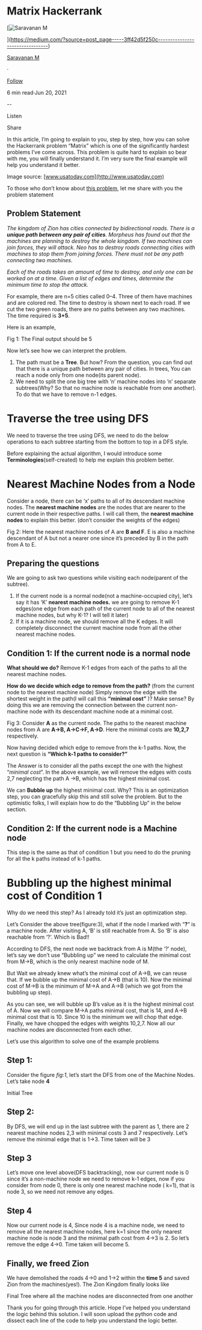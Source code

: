 Matrix Hackerrank
=================

[![Saravanan M](https://miro.medium.com/v2/resize:fill:88:88/1*fSLksJqmsL7E-IcsJXHrkw.jpeg)

](https://medium.com/?source=post_page-----3ff42d5f250c--------------------------------)

[Saravanan M](https://medium.com/?source=post_page-----3ff42d5f250c--------------------------------)

·

[Follow](https://medium.com/m/signin?actionUrl=https%3A%2F%2Fmedium.com%2F_%2Fsubscribe%2Fuser%2F31a87164ab1a&operation=register&redirect=https%3A%2F%2Fimsaravananm.medium.com%2Fmatrix-hackerrank-3ff42d5f250c&user=Saravanan+M&userId=31a87164ab1a&source=post_page-31a87164ab1a----3ff42d5f250c---------------------post_header-----------)

6 min read·Jun 20, 2021

\--

Listen

Share

In this article, I’m going to explain to you, step by step, how you can solve the Hackerrank problem “Matrix” which is one of the significantly hardest problems I’ve come across. This problem is quite hard to explain so bear with me, you will finally understand it. I’m very sure the final example will help you understand it better.

Image source: [www.usatoday.com](http://www.usatoday.com)

To those who don’t know about [this problem](https://www.hackerrank.com/challenges/matrix/problem?h_r=internal-search), let me share with you the problem statement

Problem Statement
-----------------

_The kingdom of Zion has cities connected by bidirectional roads. There is a_ **_unique path between any pair of cities_**_. Morpheus has found out that the machines are planning to destroy the whole kingdom. If two machines can join forces, they will attack. Neo has to destroy roads connecting cities with machines to stop them from joining forces. There must not be any path connecting two machines._

_Each of the roads takes an amount of time to destroy, and only one can be worked on at a time. Given a list of edges and times, determine the minimum time to stop the attack._

For example, there are n=5 cities called 0–4. Three of them have machines and are colored red. The time to destroy is shown next to each road. If we cut the two green roads, there are no paths between any two machines. The time required is **3+5**.

Here is an example,

Fig 1: The Final output should be 5

Now let’s see how we can interpret the problem.

1.  The path must be a **Tree**. But how? From the question, you can find out that there is a unique path between any pair of cities. In trees, You can reach a node only from one node(its parent node).
2.  We need to split the one big tree with ’n’ machine nodes into ’n’ separate subtrees(Why? So that no machine node is reachable from one another). To do that we have to remove n-1 edges.

Traverse the tree using DFS
===========================

We need to traverse the tree using DFS, we need to do the below operations to each subtree starting from the bottom to top in a DFS style.

Before explaining the actual algorithm, I would introduce some **Terminologies**(self-created) to help me explain this problem better.

Nearest Machine Nodes from a Node
=================================

Consider a node, there can be ‘x’ paths to all of its descendant machine nodes. The **nearest machine nodes** are the nodes that are nearer to the current node in their respective paths. I will call them, the **nearest machine nodes** to explain this better. (don’t consider the weights of the edges)

Fig 2: Here the nearest machine nodes of A are **B and F**. E is also a machine descendant of A but not a nearer one since it’s preceded by B in the path from A to E.

Preparing the questions
-----------------------

We are going to ask two questions while visiting each node(parent of the subtree).

1.  If the current node is a normal node(not a machine-occupied city), let’s say it has ‘K’ **nearest machine nodes.** we are going to remove K-1 edges(one edge from each path of the current node to all of the nearest machine nodes, but why K-1? I will tell it later)
2.  If it is a machine node, we should remove all the K edges. It will completely disconnect the current machine node from all the other nearest machine nodes.

Condition 1: If the current node is a normal node
-------------------------------------------------

**What should we do?** Remove K-1 edges from each of the paths to all the nearest machine nodes.

**How do we decide which edge to remove from the path?** (from the current node to the nearest machine node) Simply remove the edge with the shortest weight in the path(I will call this **“minimal cost”** )? Make sense? By doing this we are removing the connection between the current non-machine node with its descendant machine node at a minimal cost.

Fig 3: Consider **A** as the current node. The paths to the nearest machine nodes from A are **A->B, A->C->F, A->D**. Here the minimal costs are **10,2,7** respectively.

Now having decided which edge to remove from the k-1 paths. Now, the next question is **“Which k-1 paths to consider?”**

The Answer is to consider all the paths except the one with the highest “_minimal cost_”. In the above example, we will remove the edges with costs 2,7 neglecting the path A ->B, which has the highest minimal cost.

We can **Bubble up** the highest minimal cost. Why? This is an optimization step, you can gracefully skip this and still solve the problem. But to the optimistic folks, I will explain how to do the “Bubbling Up” in the below section.

Condition 2: If the current node is a Machine node
--------------------------------------------------

This step is the same as that of condition 1 but you need to do the pruning for all the k paths instead of k-1 paths.

Bubbling up the highest minimal cost of Condition 1
===================================================

Why do we need this step? As I already told it’s just an optimization step.

Let’s Consider the above tree(figure:3), what if the node I marked with “**?**” is a machine node. After visiting A, ‘B’ is still reachable from A. So ‘B’ is also reachable from ‘?’. Which is Bad!!

According to DFS, the next node we backtrack from A is M(the ‘?’ node), let’s say we don’t use “Bubbling up” we need to calculate the minimal cost from M->B, which is the only nearest machine node of M.

But Wait we already knew what’s the minimal cost of A->B, we can reuse that. If we bubble up the minimal cost of A->B (that is 10). Now the minimal cost of M->B is the minimum of M->A and A->B (which we got from the bubbling up step).

As you can see, we will bubble up B’s value as it is the highest minimal cost of A. Now we will compare M->A paths minimal cost, that is 14, and A->B minimal cost that is 10. Since 10 is the minimum we will chop that edge. Finally, we have chopped the edges with weights 10,2,7. Now all our machine nodes are disconnected from each other.

Let’s use this algorithm to solve one of the example problems

Step 1:
-------

Consider the figure _fig:1_, let’s start the DFS from one of the Machine Nodes. Let’s take node **4**

Initial Tree

Step 2:
-------

By DFS, we will end up in the last subtree with the parent as 1, there are 2 nearest machine nodes 2,3 with minimal costs 3 and 7 respectively. Let’s remove the minimal edge that is 1->3. Time taken will be 3

Step 3
------

Let’s move one level above(DFS backtracking), now our current node is 0 since it’s a non-machine node we need to remove k-1 edges, now if you consider from node 0, there is only one nearest machine node ( k=1), that is node 3, so we need not remove any edges.

Step 4
------

Now our current node is 4, Since node 4 is a machine node, we need to remove all the nearest machine nodes, here k=1 since the only nearest machine node is node 3 and the minimal path cost from 4->3 is 2. So let’s remove the edge 4->0. Time taken will become 5.

Finally, we freed Zion
----------------------

We have demolished the roads 4->0 and 1->2 within the **time 5** and saved Zion from the machines(yes!). The Zion Kingdom finally looks like

Final Tree where all the machine nodes are disconnected from one another

Thank you for going through this article. Hope I’ve helped you understand the logic behind this solution. I will soon upload the python code and dissect each line of the code to help you understand the logic better.